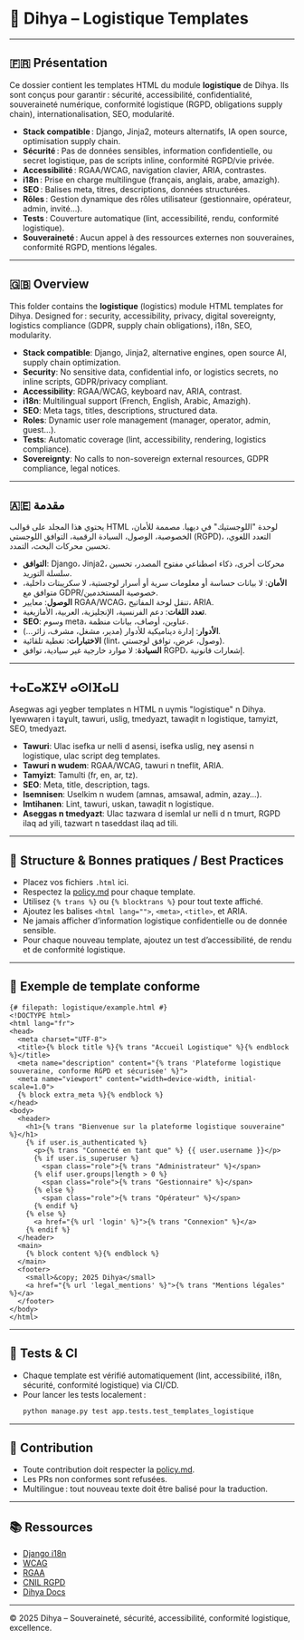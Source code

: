 # 🚚 Dihya – Logistique Templates

---

## 🇫🇷 Présentation

Ce dossier contient les templates HTML du module **logistique** de Dihya.
Ils sont conçus pour garantir : sécurité, accessibilité, confidentialité, souveraineté numérique, conformité logistique (RGPD, obligations supply chain), internationalisation, SEO, modularité.

- **Stack compatible** : Django, Jinja2, moteurs alternatifs, IA open source, optimisation supply chain.
- **Sécurité** : Pas de données sensibles, information confidentielle, ou secret logistique, pas de scripts inline, conformité RGPD/vie privée.
- **Accessibilité** : RGAA/WCAG, navigation clavier, ARIA, contrastes.
- **i18n** : Prise en charge multilingue (français, anglais, arabe, amazigh).
- **SEO** : Balises meta, titres, descriptions, données structurées.
- **Rôles** : Gestion dynamique des rôles utilisateur (gestionnaire, opérateur, admin, invité…).
- **Tests** : Couverture automatique (lint, accessibilité, rendu, conformité logistique).
- **Souveraineté** : Aucun appel à des ressources externes non souveraines, conformité RGPD, mentions légales.

---

## 🇬🇧 Overview

This folder contains the **logistique** (logistics) module HTML templates for Dihya.
Designed for : security, accessibility, privacy, digital sovereignty, logistics compliance (GDPR, supply chain obligations), i18n, SEO, modularity.

- **Stack compatible**: Django, Jinja2, alternative engines, open source AI, supply chain optimization.
- **Security**: No sensitive data, confidential info, or logistics secrets, no inline scripts, GDPR/privacy compliant.
- **Accessibility**: RGAA/WCAG, keyboard nav, ARIA, contrast.
- **i18n**: Multilingual support (French, English, Arabic, Amazigh).
- **SEO**: Meta tags, titles, descriptions, structured data.
- **Roles**: Dynamic user role management (manager, operator, admin, guest…).
- **Tests**: Automatic coverage (lint, accessibility, rendering, logistics compliance).
- **Sovereignty**: No calls to non-sovereign external resources, GDPR compliance, legal notices.

---

## 🇦🇪 مقدمة

يحتوي هذا المجلد على قوالب HTML لوحدة "اللوجستيك" في ديهيا.
مصممة للأمان، الخصوصية، الوصول، السيادة الرقمية، التوافق اللوجستي (RGPD)، التعدد اللغوي، تحسين محركات البحث، التمدد.

- **التوافق**: Django، Jinja2، محركات أخرى، ذكاء اصطناعي مفتوح المصدر، تحسين سلسلة التوريد.
- **الأمان**: لا بيانات حساسة أو معلومات سرية أو أسرار لوجستية، لا سكريبتات داخلية، متوافق مع GDPR/خصوصية المستخدمين.
- **الوصول**: معايير RGAA/WCAG، تنقل لوحة المفاتيح، ARIA.
- **تعدد اللغات**: دعم الفرنسية، الإنجليزية، العربية، الأمازيغية.
- **SEO**: وسوم meta، عناوين، أوصاف، بيانات منظمة.
- **الأدوار**: إدارة ديناميكية للأدوار (مدير، مشغل، مشرف، زائر...).
- **الاختبارات**: تغطية تلقائية (lint، وصول، عرض، توافق لوجستي).
- **السيادة**: لا موارد خارجية غير سيادية، توافق RGPD، إشعارات قانونية.

---

## ⵜⴰⵎⴰⵣⵉⵖ ⴰⵙⵏⴼⴰⵡ

Asegwas agi yegber templates n HTML n uγmis "logistique" n Dihya.
Iɣewwaṛen i taɣult, tawuri, uslig, tmedyazt, tawaḍit n logistique, tamyizt, SEO, tmedyazt.

- **Tawuri**: Ulac isefka ur nelli d asensi, isefka uslig, neɣ asensi n logistique, ulac script deg templates.
- **Tawuri n wudem**: RGAA/WCAG, tawuri n tneflit, ARIA.
- **Tamyizt**: Tamulti (fr, en, ar, tz).
- **SEO**: Meta, title, description, tags.
- **Isemnisen**: Uselkim n wudem (amnas, amsawal, admin, azay…).
- **Imtihanen**: Lint, tawuri, uskan, tawaḍit n logistique.
- **Aseggas n tmedyazt**: Ulac tazwara d isemlal ur nelli d n tmurt, RGPD ilaq ad yili, tazwart n taseddast ilaq ad tili.

---

## 🚀 Structure & Bonnes pratiques / Best Practices

- Placez vos fichiers `.html` ici.
- Respectez la [policy.md](./policy.md) pour chaque template.
- Utilisez `{% trans %}` ou `{% blocktrans %}` pour tout texte affiché.
- Ajoutez les balises `<html lang="">`, `<meta>`, `<title>`, et ARIA.
- Ne jamais afficher d’information logistique confidentielle ou de donnée sensible.
- Pour chaque nouveau template, ajoutez un test d’accessibilité, de rendu et de conformité logistique.

---

## 🧩 Exemple de template conforme

```django
{# filepath: logistique/example.html #}
<!DOCTYPE html>
<html lang="fr">
<head>
  <meta charset="UTF-8">
  <title>{% block title %}{% trans "Accueil Logistique" %}{% endblock %}</title>
  <meta name="description" content="{% trans 'Plateforme logistique souveraine, conforme RGPD et sécurisée' %}">
  <meta name="viewport" content="width=device-width, initial-scale=1.0">
  {% block extra_meta %}{% endblock %}
</head>
<body>
  <header>
    <h1>{% trans "Bienvenue sur la plateforme logistique souveraine" %}</h1>
    {% if user.is_authenticated %}
      <p>{% trans "Connecté en tant que" %} {{ user.username }}</p>
      {% if user.is_superuser %}
        <span class="role">{% trans "Administrateur" %}</span>
      {% elif user.groups|length > 0 %}
        <span class="role">{% trans "Gestionnaire" %}</span>
      {% else %}
        <span class="role">{% trans "Opérateur" %}</span>
      {% endif %}
    {% else %}
      <a href="{% url 'login' %}">{% trans "Connexion" %}</a>
    {% endif %}
  </header>
  <main>
    {% block content %}{% endblock %}
  </main>
  <footer>
    <small>&copy; 2025 Dihya</small>
    <a href="{% url 'legal_mentions' %}">{% trans "Mentions légales" %}</a>
  </footer>
</body>
</html>
```

---

## 🧪 Tests & CI

- Chaque template est vérifié automatiquement (lint, accessibilité, i18n, sécurité, conformité logistique) via CI/CD.
- Pour lancer les tests localement :
  ```bash
  python manage.py test app.tests.test_templates_logistique
  ```

---

## 🤝 Contribution

- Toute contribution doit respecter la [policy.md](./policy.md).
- Les PRs non conformes sont refusées.
- Multilingue : tout nouveau texte doit être balisé pour la traduction.

---

## 📚 Ressources

- [Django i18n](https://docs.djangoproject.com/fr/stable/topics/i18n/translation/)
- [WCAG](https://www.w3.org/WAI/standards-guidelines/wcag/)
- [RGAA](https://accessibilite.numerique.gouv.fr/methode/criteres/)
- [CNIL RGPD](https://www.cnil.fr/fr/rgpd-de-quoi-parle-t-on)
- [Dihya Docs](../../../../docs/)

---

© 2025 Dihya – Souveraineté, sécurité, accessibilité, conformité logistique, excellence.
